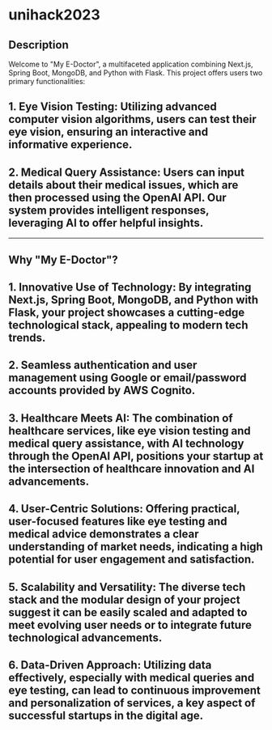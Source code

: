 # unihack2023
## **Description**
Welcome to "My E-Doctor", a multifaceted application combining Next.js, Spring Boot, MongoDB, and Python with Flask. This project offers users two primary functionalities:

## **1.** Eye Vision Testing: Utilizing advanced computer vision algorithms, users can test their eye vision, ensuring an interactive and informative experience.
## **2.** Medical Query Assistance: Users can input details about their medical issues, which are then processed using the OpenAI API. Our system provides intelligent responses, leveraging AI to offer helpful insights.

--------------------------------------------------------------------------------------------------------------------------------------------------------------------------------------------------------------------------------

## **Why "My E-Doctor"?**
## **1.** Innovative Use of Technology: By integrating Next.js, Spring Boot, MongoDB, and Python with Flask, your project showcases a cutting-edge technological stack, appealing to modern tech trends. 
## **2.** Seamless authentication and user management using Google or email/password accounts provided by AWS Cognito. 
## **3.** Healthcare Meets AI: The combination of healthcare services, like eye vision testing and medical query assistance, with AI technology through the OpenAI API, positions your startup at the intersection of healthcare innovation and AI advancements.
## **4.** User-Centric Solutions: Offering practical, user-focused features like eye testing and medical advice demonstrates a clear understanding of market needs, indicating a high potential for user engagement and satisfaction.
## **5.** Scalability and Versatility: The diverse tech stack and the modular design of your project suggest it can be easily scaled and adapted to meet evolving user needs or to integrate future technological advancements.
## **6.** Data-Driven Approach: Utilizing data effectively, especially with medical queries and eye testing, can lead to continuous improvement and personalization of services, a key aspect of successful startups in the digital age.
